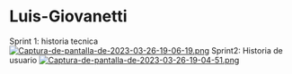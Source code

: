 # Luis-Giovanetti

Sprint 1:  historia tecnica
[![Captura-de-pantalla-de-2023-03-26-19-06-19.png](https://i.postimg.cc/rpdR6dHj/Captura-de-pantalla-de-2023-03-26-19-06-19.png)](https://postimg.cc/hJBtTGcQ)
Sprint2: Historia de usuario
[![Captura-de-pantalla-de-2023-03-26-19-04-51.png](https://i.postimg.cc/QMR9j8G3/Captura-de-pantalla-de-2023-03-26-19-04-51.png)](https://postimg.cc/mcy2wGgX)


